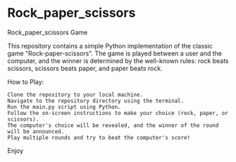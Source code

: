 # Rock_paper_scissors
Rock_paper_scissors Game

This repository contains a simple Python implementation of the classic game "Rock-paper-scissors".
The game is played between a user and the computer, and the winner is determined by the well-known rules: 
rock beats scissors, scissors beats paper, and paper beats rock.

How to Play:

    Clone the repository to your local machine.
    Navigate to the repository directory using the terminal.
    Run the main.py script using Python.
    Follow the on-screen instructions to make your choice (rock, paper, or scissors).
    The computer's choice will be revealed, and the winner of the round will be announced.
    Play multiple rounds and try to beat the computer's score!

Enjoy
